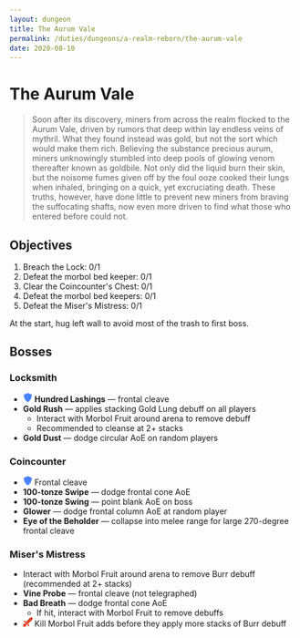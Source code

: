 ```yaml
---
layout: dungeon
title: The Aurum Vale
permalink: /duties/dungeons/a-realm-reborn/the-aurum-vale
date: 2020-08-10
---
```


# The Aurum Vale

> Soon after its discovery, miners from across the realm flocked to the Aurum Vale, driven by rumors that deep within lay endless veins of mythril. What they found instead was gold, but not the sort which would make them rich. Believing the substance precious aurum, miners unknowingly stumbled into deep pools of glowing venom thereafter known as goldbile. Not only did the liquid burn their skin, but the noisome fumes given off by the foul ooze cooked their lungs when inhaled, bringing on a quick, yet excruciating death. These truths, however, have done little to prevent new miners from braving the suffocating shafts, now even more driven to find what those who entered before could not.

## Objectives

1. Breach the Lock: 0/1
2. Defeat the morbol bed keeper: 0/1
3. Clear the Coincounter's Chest: 0/1
4. Defeat the morbol bed keepers: 0/1
5. Defeat the Miser's Mistress: 0/1

At the start, hug left wall to avoid most of the trash to first boss.

## Bosses

### Locksmith

- ![](/assets/icons/role-tank.png) **Hundred Lashings** — frontal cleave
- **Gold Rush** — applies stacking Gold Lung debuff on all players
  - Interact with Morbol Fruit around arena to remove debuff
  - Recommended to cleanse at 2+ stacks
- **Gold Dust** — dodge circular AoE on random players

### Coincounter

- ![](/assets/icons/role-tank.png) Frontal cleave
- **100-tonze Swipe** — dodge frontal cone AoE
- **100-tonze Swing** — point blank AoE on boss
- **Glower** — dodge frontal column AoE at random player
- **Eye of the Beholder** — collapse into melee range for large 270-degree frontal cleave

### Miser's Mistress

- Interact with Morbol Fruit around arena to remove Burr debuff (recommended at 2+ stacks)
- **Vine Probe** — frontal cleave (not telegraphed)
- **Bad Breath** — dodge frontal cone AoE
  - If hit, interact with Morbol Fruit to remove debuffs
- ![](/assets/icons/role-dps.png) Kill Morbol Fruit adds before they apply more stacks of Burr debuff

